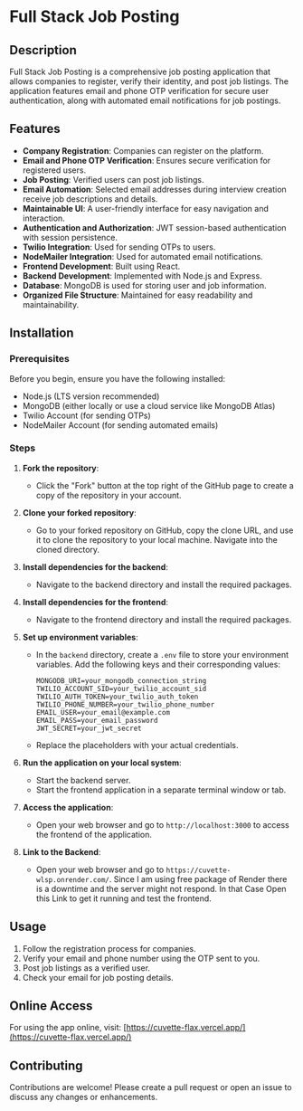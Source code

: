 # Full Stack Job Posting

## Description
Full Stack Job Posting is a comprehensive job posting application that allows companies to register, verify their identity, and post job listings. The application features email and phone OTP verification for secure user authentication, along with automated email notifications for job postings.

## Features
- **Company Registration**: Companies can register on the platform.
- **Email and Phone OTP Verification**: Ensures secure verification for registered users.
- **Job Posting**: Verified users can post job listings.
- **Email Automation**: Selected email addresses during interview creation receive job descriptions and details.
- **Maintainable UI**: A user-friendly interface for easy navigation and interaction.
- **Authentication and Authorization**: JWT session-based authentication with session persistence.
- **Twilio Integration**: Used for sending OTPs to users.
- **NodeMailer Integration**: Used for automated email notifications.
- **Frontend Development**: Built using React.
- **Backend Development**: Implemented with Node.js and Express.
- **Database**: MongoDB is used for storing user and job information.
- **Organized File Structure**: Maintained for easy readability and maintainability.

## Installation

### Prerequisites
Before you begin, ensure you have the following installed:
- Node.js (LTS version recommended)
- MongoDB (either locally or use a cloud service like MongoDB Atlas)
- Twilio Account (for sending OTPs)
- NodeMailer Account (for sending automated emails)

### Steps
1. **Fork the repository**:
   - Click the "Fork" button at the top right of the GitHub page to create a copy of the repository in your account.

2. **Clone your forked repository**:
   - Go to your forked repository on GitHub, copy the clone URL, and use it to clone the repository to your local machine. Navigate into the cloned directory.

3. **Install dependencies for the backend**:
   - Navigate to the backend directory and install the required packages.

4. **Install dependencies for the frontend**:
   - Navigate to the frontend directory and install the required packages.

5. **Set up environment variables**:
   - In the `backend` directory, create a `.env` file to store your environment variables. Add the following keys and their corresponding values:
     ```
     MONGODB_URI=your_mongodb_connection_string
     TWILIO_ACCOUNT_SID=your_twilio_account_sid
     TWILIO_AUTH_TOKEN=your_twilio_auth_token
     TWILIO_PHONE_NUMBER=your_twilio_phone_number
     EMAIL_USER=your_email@example.com
     EMAIL_PASS=your_email_password
     JWT_SECRET=your_jwt_secret
     ```
   - Replace the placeholders with your actual credentials.

6. **Run the application on your local system**:
   - Start the backend server.
   - Start the frontend application in a separate terminal window or tab.

7. **Access the application**:
   - Open your web browser and go to `http://localhost:3000` to access the frontend of the application.
8. **Link to the Backend**:
   - Open your web browser and go to `https://cuvette-wlsp.onrender.com/`. Since I am using free package of Render there is a downtime and the server might not respond. In that Case Open this Link to get it running and test the frontend. 

## Usage
1. Follow the registration process for companies.
2. Verify your email and phone number using the OTP sent to you.
3. Post job listings as a verified user.
4. Check your email for job posting details.

## Online Access
For using the app online, visit: [https://cuvette-flax.vercel.app/](https://cuvette-flax.vercel.app/)

## Contributing
Contributions are welcome! Please create a pull request or open an issue to discuss any changes or enhancements.

